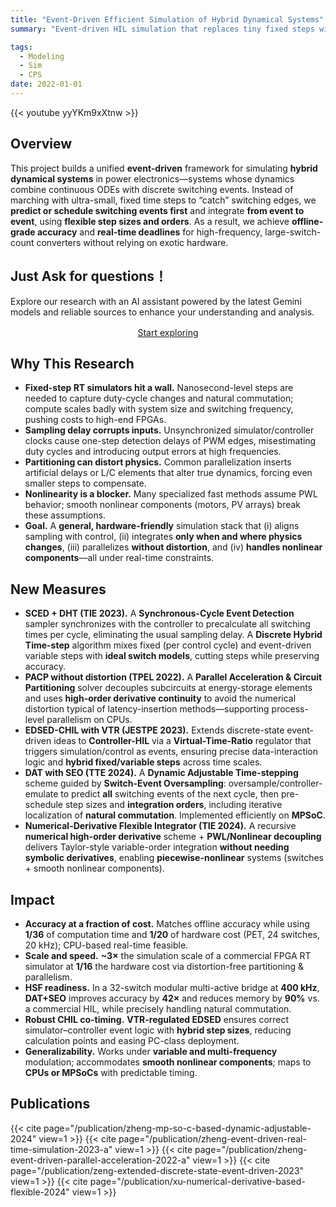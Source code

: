 ```yaml
---
title: "Event-Driven Efficient Simulation of Hybrid Dynamical Systems"
summary: "Event-driven HIL simulation that replaces tiny fixed steps with switching-aware sampling and variable-order solvers (SCED/DHT, VTR-CHIL, DAT/SEO), enabling high-frequency, large-scale power electronics on commodity CPUs/MPSoCs."

tags:
  - Modeling
  - Sim
  - CPS
date: 2022-01-01
---
```


{{< youtube yyYKm9xXtnw >}}

## Overview
This project builds a unified **event-driven** framework for simulating **hybrid dynamical systems** in power electronics—systems whose dynamics combine continuous ODEs with discrete switching events. Instead of marching with ultra-small, fixed time steps to “catch” switching edges, we **predict or schedule switching events first** and integrate **from event to event**, using **flexible step sizes and orders**. As a result, we achieve **offline-grade accuracy** and **real-time deadlines** for high-frequency, large-switch-count converters without relying on exotic hardware.


## Just Ask for questions！

Explore our research with an AI assistant powered by the latest Gemini models and reliable sources to enhance your understanding and analysis.

<div style="text-align:center; margin: 1rem 0;">
  <a href="https://notebooklm.google.com/notebook/e44139c0-7d0b-4a58-9036-57c5196a6ba3"
     class="btn btn-primary btn-lg"
     target="_blank" rel="noopener">
    Start exploring
  </a>
</div>


## Why This Research
- **Fixed-step RT simulators hit a wall.** Nanosecond-level steps are needed to capture duty-cycle changes and natural commutation; compute scales badly with system size and switching frequency, pushing costs to high-end FPGAs.
- **Sampling delay corrupts inputs.** Unsynchronized simulator/controller clocks cause one-step detection delays of PWM edges, misestimating duty cycles and introducing output errors at high frequencies.
- **Partitioning can distort physics.** Common parallelization inserts artificial delays or L/C elements that alter true dynamics, forcing even smaller steps to compensate.
- **Nonlinearity is a blocker.** Many specialized fast methods assume PWL behavior; smooth nonlinear components (motors, PV arrays) break these assumptions.
- **Goal.** A **general, hardware-friendly** simulation stack that (i) aligns sampling with control, (ii) integrates **only when and where physics changes**, (iii) parallelizes **without distortion**, and (iv) **handles nonlinear components**—all under real-time constraints.

## New Measures
- **SCED + DHT (TIE 2023).** A **Synchronous-Cycle Event Detection** sampler synchronizes with the controller to precalculate all switching times per cycle, eliminating the usual sampling delay. A **Discrete Hybrid Time-step** algorithm mixes fixed (per control cycle) and event-driven variable steps with **ideal switch models**, cutting steps while preserving accuracy.  
- **PACP without distortion (TPEL 2022).** A **Parallel Acceleration & Circuit Partitioning** solver decouples subcircuits at energy-storage elements and uses **high-order derivative continuity** to avoid the numerical distortion typical of latency-insertion methods—supporting process-level parallelism on CPUs.  
- **EDSED-CHIL with VTR (JESTPE 2023).** Extends discrete-state event-driven ideas to **Controller-HIL** via a **Virtual-Time-Ratio** regulator that triggers simulation/control as events, ensuring precise data-interaction logic and **hybrid fixed/variable steps** across time scales.  
- **DAT with SEO (TTE 2024).** A **Dynamic Adjustable Time-stepping** scheme guided by **Switch-Event Oversampling**: oversample/controller-emulate to predict **all** switching events of the next cycle, then pre-schedule step sizes and **integration orders**, including iterative localization of **natural commutation**. Implemented efficiently on **MPSoC**.  
- **Numerical-Derivative Flexible Integrator (TIE 2024).** A recursive **numerical high-order derivative** scheme + **PWL/Nonlinear decoupling** delivers Taylor-style variable-order integration **without needing symbolic derivatives**, enabling **piecewise-nonlinear** systems (switches + smooth nonlinear components).

## Impact
- **Accuracy at a fraction of cost.** Matches offline accuracy while using **1/36** of computation time and **1/20** of hardware cost (PET, 24 switches, 20 kHz); CPU-based real-time feasible.  
- **Scale and speed.** **~3×** the simulation scale of a commercial FPGA RT simulator at **1/16** the hardware cost via distortion-free partitioning & parallelism.  
- **HSF readiness.** In a 32-switch modular multi-active bridge at **400 kHz**, **DAT+SEO** improves accuracy by **42×** and reduces memory by **90%** vs. a commercial HIL, while precisely handling natural commutation.  
- **Robust CHIL co-timing.** **VTR-regulated EDSED** ensures correct simulator–controller event logic with **hybrid step sizes**, reducing calculation points and easing PC-class deployment.  
- **Generalizability.** Works under **variable and multi-frequency** modulation; accommodates **smooth nonlinear components**; maps to **CPUs or MPSoCs** with predictable timing.

## Publications

{{< cite page="/publication/zheng-mp-so-c-based-dynamic-adjustable-2024" view=1 >}}
{{< cite page="/publication/zheng-event-driven-real-time-simulation-2023-a" view=1 >}}
{{< cite page="/publication/zheng-event-driven-parallel-acceleration-2022-a" view=1 >}}
{{< cite page="/publication/zeng-extended-discrete-state-event-driven-2023" view=1 >}}
{{< cite page="/publication/xu-numerical-derivative-based-flexible-2024" view=1 >}}


